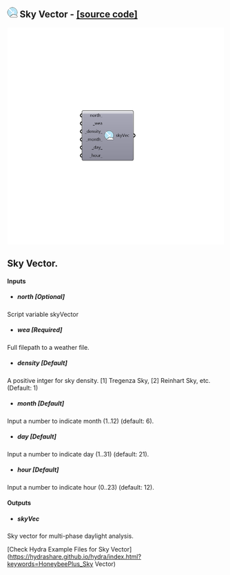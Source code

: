 ## ![](../../images/icons/Sky_Vector.png) Sky Vector - [[source code]](https://github.com/ladybug-tools/honeybee-grasshopper/tree/master/plugin/grasshopper/src/HoneybeePlus_Sky%20Vector.py)

![](../../images/components/Sky_Vector.png)

Sky Vector.
 -

#### Inputs
* ##### north [Optional]
Script variable skyVector
* ##### wea [Required]
Full filepath to a weather file.
* ##### density [Default]
A positive intger for sky density. [1] Tregenza Sky,
 [2] Reinhart Sky, etc. (Default: 1)
* ##### month [Default]
Input a number to indicate month (1..12) (default: 6).
* ##### day [Default]
Input a number to indicate day (1..31) (default: 21).
* ##### hour [Default]
Input a number to indicate hour (0..23) (default: 12).

#### Outputs
* ##### skyVec
Sky vector for multi-phase daylight analysis.


[Check Hydra Example Files for Sky Vector](https://hydrashare.github.io/hydra/index.html?keywords=HoneybeePlus_Sky Vector)